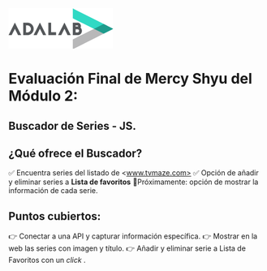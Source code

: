 ![Adalab](_src/assets/images/logo-adalab-80px.png)


# Evaluación Final de Mercy Shyu del Módulo 2:
## Buscador de Series - JS.


## ¿Qué ofrece el Buscador?

   ✅ Encuentra series del listado de <www.tvmaze.com>
   ✅ Opción de añadir y eliminar series a **Lista de favoritos**
   🚧Próximamente: opción de mostrar la información de cada serie.


##  Puntos cubiertos:

   👉 Conectar a una API y capturar información específica.
   👉 Mostrar en la web las series con imagen y título.
   👉 Añadir y eliminar serie a Lista de Favoritos con un _click_ .

